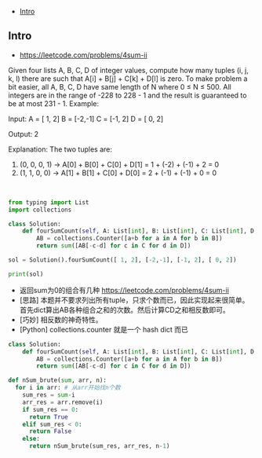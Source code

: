 - [Intro](#intro)

## Intro

- https://leetcode.com/problems/4sum-ii

Given four lists A, B, C, D of integer values, compute how many tuples (i, j, k, l) there are such that A[i] + B[j] + C[k] + D[l] is zero.
To make problem a bit easier, all A, B, C, D have same length of N where 0 ≤ N ≤ 500. All integers are in the range of -228 to 228 - 1 and the result is guaranteed to be at most 231 - 1.
Example:

Input:
A = [ 1, 2]
B = [-2,-1]
C = [-1, 2]
D = [ 0, 2]

Output:
2

Explanation:
The two tuples are:
1. (0, 0, 0, 1) -> A[0] + B[0] + C[0] + D[1] = 1 + (-2) + (-1) + 2 = 0
2. (1, 1, 0, 0) -> A[1] + B[1] + C[0] + D[0] = 2 + (-1) + (-1) + 0 = 0

 


```py
from typing import List
import collections

class Solution:
    def fourSumCount(self, A: List[int], B: List[int], C: List[int], D: List[int]) -> int:
        AB = collections.Counter([a+b for a in A for b in B])
        return sum([AB[-c-d] for c in C for d in D])

sol = Solution().fourSumCount([ 1, 2], [-2,-1], [-1, 2], [ 0, 2])

print(sol)

```




- 返回sum为0的组合有几种 https://leetcode.com/problems/4sum-ii
- [思路] 本题并不要求列出所有tuple，只求个数而已，因此实现起来很简单。首先dict算出AB各种组合之和的次数。然后计算CD之和相反数即可。
- [巧妙] 相反数的神奇特性。
- [Python] collections.counter 就是一个 hash dict 而已



```py
class Solution:
    def fourSumCount(self, A: List[int], B: List[int], C: List[int], D: List[int]) -> int:
        AB = collections.Counter([a+b for a in A for b in B])
        return sum([AB[-c-d] for c in C for d in D])
```





```py
def nSum_brute(sum, arr, n):
  for i in arr: # 从arr开始找n个数
    sum_res = sum-i
    arr_res = arr.remove(i)
    if sum_res == 0:
      return True
    elif sum_res < 0:
      return False
    else:
      return nSum_brute(sum_res, arr_res, n-1)
```



